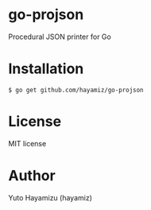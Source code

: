 # go-projson

Procedural JSON printer for Go

# Installation

```
$ go get github.com/hayamiz/go-projson
```

# License

MIT license

# Author

Yuto Hayamizu (hayamiz)

